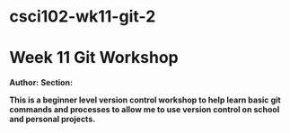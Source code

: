 # csci102-wk11-git-2
# Week 11 Git Workshop
**Author:** <Aiden Reeves>
**Section:** <B>

This is a beginner level version control workshop to help learn basic git commands and processes to allow me to use version control on school and personal projects.